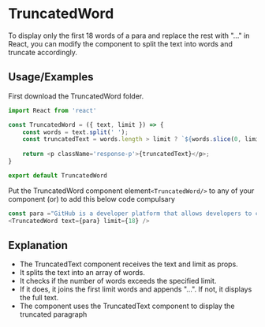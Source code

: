 
# TruncatedWord

To display only the first 18 words of a para and replace the rest with "..." in React, you can modify the component to split the text into words and truncate accordingly.

## Usage/Examples

First download the TruncatedWord folder. 
```javascript
import React from 'react'

const TruncatedWord = ({ text, limit }) => {
    const words = text.split(' ');
    const truncatedText = words.length > limit ? `${words.slice(0, limit).join(' ')}...` : text;
  
    return <p className='response-p'>{truncatedText}</p>;
}

export default TruncatedWord
```

Put the TruncatedWord component element```<TruncatedWord/>``` to any of your component (or) to add this below code compulsary

```javascript
const para ="GitHub is a developer platform that allows developers to create, store, manage and share their code. It uses Git software, providing the distributed version control of Git plus access control, bug tracking, software feature requests, task management, continuous integration, and wikis for every project. "
<TruncatedWord text={para} limit={18} /> 
```

## Explanation

- The TruncatedText component receives the text and limit as props.
- It splits the text into an array of words.
- It checks if the number of words exceeds the specified limit.
- If it does, it joins the first limit words and appends "...". If not, it displays the full text.
- The component uses the TruncatedText component to display the truncated paragraph
